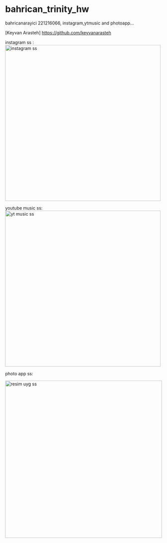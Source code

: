 # bahrican_trinity_hw
bahricanarayici 221216066, instagram,ytmusic and photoapp...

[Keyvan Arasteh] https://github.com/keyvanarasteh

instagram ss : 
<img width="500" alt="instagram ss" src="https://github.com/bahricvn/bahrican_trinity_hw/assets/121409840/486d7179-7f94-475b-b696-fb1a657072dc">


youtube music ss: 
<img width="500" alt="yt music ss" src="https://github.com/bahricvn/bahrican_trinity_hw/assets/121409840/c72ba527-b736-45b3-806d-5789963e29b0">



photo app ss: 

<img width="504" alt="resim uyg ss" src="https://github.com/bahricvn/bahrican_trinity_hw/assets/121409840/85306461-a8a2-47a7-b0c0-00d7458ba312">
